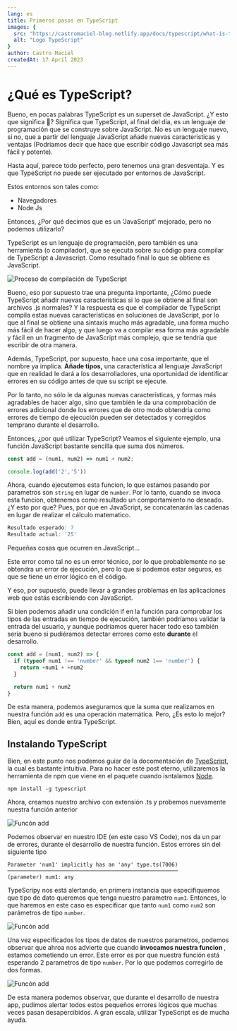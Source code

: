 ```yaml
---
lang: es
title: Primeros pasos en TypeScript
images: {
  src: "https://castromaciel-blog.netlify.app/docs/typescript/what-is-ts.jpeg",
  alt: "Logo TypeScript"
}
author: Castro Maciel
createdAt: 17 April 2023
---
```

<h1> ¿Qué es TypeScript? </h1>

<p> Bueno, en pocas palabras TypeScript es un superset de JavaScript. ¿Y esto que significa 🤔? Significa que TypeScript, al final del día, es un lenguaje de programación que se construye sobre JavaScript. No es un lenguaje nuevo, si no, que a partir del lenguaje JavaScript añade nuevas caracteristicas y ventajas (Podriamos decir que hace que escribir código Javascript sea más fácil y potente). </p> 

<p>Hasta aquí, parece todo perfecto, pero tenemos una gran desventaja. Y es que TypeScript no puede ser ejecutado por entornos de JavaScript. </p>

Estos entornos son tales como:
  * Navegadores
  * Node Js

<p>Entonces, ¿Por qué decimos que es un 'JavaScript' mejorado, pero no podemos utilizarlo? </p>

<p>TypeScript es un lenguaje de programación, pero también es una herramienta (o compilador), que se ejecuta sobre su código para compilar de TypeScript a Javascript. Como resultado final lo que se obtiene es JavaScript. </p>

<img src="/docs/typescript/compiler-process.png" alt="Proceso de compilación de TypeScript" />

<p>Bueno, eso por supuesto trae una pregunta importante, ¿Cómo puede TypeScript añadir nuevas características
si lo que se obtiene al final son archivos .js normales? Y la respuesta es que el compilador de TypeScript
compila estas nuevas características en soluciones de JavaScript, por lo que al final se obtiene una sintaxis mucho más agradable, una forma mucho más fácil de hacer algo, y que luego va a compilar esa forma más agradable y fácil en un fragmento de JavaScript más complejo, que se tendría que escribir de otra manera.</p>

<p>Además, TypeScript, por supuesto, hace una cosa importante, que el nombre ya implica. <strong>Añade tipos,</strong> una característica al lenguaje JavaScript que en realidad le dará a los desarrolladores, una oportunidad de identificar errores en su código antes de que su script se ejecute. </p>

<p>Por lo tanto, no sólo le da algunas nuevas características, y formas más agradables de hacer algo, sino que también le da una comprobación de errores adicional donde los errores que de otro modo obtendría como errores de tiempo de ejecución pueden ser detectados y corregidos temprano durante el desarrollo.</p>

<p>Entonces, ¿por qué utilizar TypeScript? Veamos el siguiente ejemplo, una función JavaScript bastante sencilla que suma dos números.</p>

```javascript
const add = (num1, num2) => num1 + num2;

console.log(add('2','5')) 
```

<p>Ahora, cuando ejecutemos esta funcion, lo que estamos pasando por parametros son <code class="inline-code">string</code> en lugar de <code  class="inline-code">number</code>. Por lo tanto, cuando se invoca esta funcion, obtenemos como resultado un comportamiento no deseado. ¿Y esto por que? Pues, por que en JavaScript, se concatenarán las cadenas en lugar de realizar el cálculo matematico.</p>

```javascript
Resultado esperado: 7
Resultado actual: '25'
```

<p>Pequeñas cosas que ocurren en JavaScript...</p>

<p>Este error como tal no es un error técnico,  por lo que probablemente no se obtendra un error de ejecución, pero lo que sí podemos estar seguros, es que se tiene un error lógico en el código.</p>

<p>Y eso, por supuesto, puede llevar a grandes problemas en las aplicaciones web que estás escribiendo con JavaScript.</p>

<p>Si bien podemos añadir una condición if en la función para comprobar los tipos de las entradas en tiempo de ejecución, también podríamos validar la entrada del usuario, y aunque podríamos querer hacer todo eso también sería bueno si pudiéramos detectar errores como este <strong>durante</strong> el desarrollo.</p>

```javascript
const add = (num1, num2) => {
  if (typeof num1 !== 'number' && typeof num2 1== 'number') {
    return +num1 + +num2
  }

  return num1 + num2
}
```

<p> De esta manera, podemos asegurarnos que la suma que realizamos en nuestra función <code class="inline-code">add</code> es una operación matemática. Pero, ¿Es esto lo mejor? Bien, aquí es donde entra TypeScript.</p> 

<h2> Instalando TypeScript </h2>

<p> Bien, en este punto nos podemos guiar de la docomentación de <a href="https://www.typescriptlang.org/download" target="_blank">TypeScript</a>, la cual es bastante intuitiva. Para no hacer este post eterno, utilizaremos la herramienta de npm que viene en el paquete cuando isntalamos <a href="https://nodejs.org/" target="_blank" >Node</a>.</p>

```
npm install -g typescript
```

<p> Ahora, creamos nuestro archivo con extensión .ts y probemos nuevamente nuestra función anterior </p>

<img src="/docs/typescript/add-function.png" alt="Funcón add" />

<p> Podemos observar en nuestro IDE (en este caso VS Code), nos da un par de errores, durante el desarrollo de nuestra función. Estos errores sin del siguiente tipo </p>

```
Parameter 'num1' implicitly has an 'any' type.ts(7006)
──────────────────────────────────────────────────────
(parameter) num1: any
```

<p> TypeScripy nos está alertando, en primera instancia que especifiquemos que tipo de dato queremos que tenga nuestro parametro <code class="inline-code">num1</code>. Entonces, lo que haremos en este caso es especificar que tanto <code class="inline-code">num1</code> como <code class="inline-code">num2</code> son parámetros de tipo <code class="inline-code">number</code>. </p>

<img src="/docs/typescript/add-function2.png" alt="Funcón add" />

<p>Una vez especificados los tipos de datos de nuestros parametros, podemos observar que ahroa nos advierte que cuando <strong> invocamos nuestra funcion </strong>, estamos cometiendo un error. Este error es por que nuestra función está esperando 2 parametros de tipo <code class="inline-code">number</code>. Por lo que podemos corregirlo de dos formas. </p>

<img src="/docs/typescript/add-function3.png" alt="Funcón add" />

<p> De esta manera podemos observar, que durante el desarrollo de nuestra app, pudimos alertar todos estos pequeños errores lógicos que muchas veces pasan desapercibidos. A gran escala, utilizar TypeScript es de mucha ayuda. </p>
